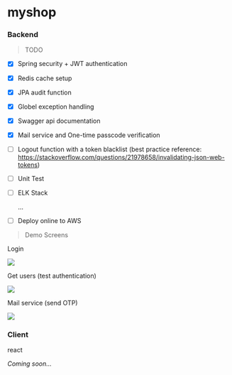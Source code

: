 # myshop

### Backend

> TODO

- [x] Spring security + JWT authentication

- [x] Redis cache setup

- [x] JPA audit function

- [x] Globel exception handling 

- [x] Swagger api documentation

- [x] Mail service and One-time passcode verification

- [ ] Logout function with a token blacklist (best practice reference: https://stackoverflow.com/questions/21978658/invalidating-json-web-tokens)

- [ ] Unit Test

- [ ] ELK Stack

  ...

- [ ] Deploy online to AWS

> Demo Screens

Login 

![](https://raw.githubusercontent.com/whoismarcode/myshop/main/backend/docs/images/login.gif)

Get users (test authentication)

![](https://raw.githubusercontent.com/whoismarcode/myshop/main/backend/docs/images/get_users.gif)

Mail service (send OTP)

![](https://raw.githubusercontent.com/whoismarcode/myshop/main/backend/docs/images/mail.gif)



### Client

react

*Coming soon...*


